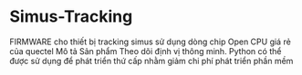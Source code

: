 # Simus-Tracking
FIRMWARE cho thiết bị tracking simus sử dụng dòng chip Open CPU giá rẻ của quectel
Mô tả Sản phẩm
Theo dõi định vị thông minh.
Python có thể được sử dụng để phát triển thứ cấp nhằm giảm chi phí phát triển phần mềm
